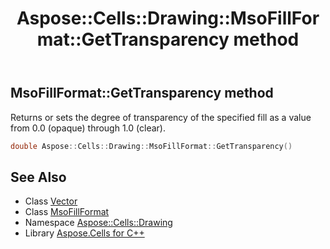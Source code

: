 ﻿---
title: Aspose::Cells::Drawing::MsoFillFormat::GetTransparency method
linktitle: GetTransparency
second_title: Aspose.Cells for C++ API Reference
description: 'Aspose::Cells::Drawing::MsoFillFormat::GetTransparency method. Returns or sets the degree of transparency of the specified fill as a value from 0.0 (opaque) through 1.0 (clear) in C++.'
type: docs
weight: 800
url: /cpp/aspose.cells.drawing/msofillformat/gettransparency/
---
## MsoFillFormat::GetTransparency method


Returns or sets the degree of transparency of the specified fill as a value from 0.0 (opaque) through 1.0 (clear).

```cpp
double Aspose::Cells::Drawing::MsoFillFormat::GetTransparency()
```

## See Also

* Class [Vector](../../../aspose.cells/vector/)
* Class [MsoFillFormat](../)
* Namespace [Aspose::Cells::Drawing](../../)
* Library [Aspose.Cells for C++](../../../)
